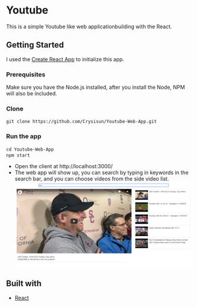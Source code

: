 # Youtube
This is a simple Youtube like web applicationbuilding with the React.
## Getting Started
I used the [Create React App](https://github.com/facebook/create-react-app) to initialize this app.
### Prerequisites
Make sure you have the Node.js installed, after you install the Node, NPM will also be included.
### Clone 
```
git clone https://github.com/Crysisun/Youtube-Web-App.git
```
### Run the app
```
cd Youtube-Web-App
npm start
```
* Open the client at http://localhost:3000/
* The web app will show up, you can search by typing in keywords in the search bar, and you can choose videos from the side video list.
![youtube pic](./youtube.png)
## Built with
* [React](https://reactjs.org/)
